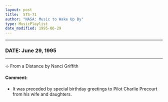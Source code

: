```yaml
---
layout: post
title:  STS-71
author: "NASA: Music to Wake Up By"
type: MusicPlaylist
date_modified: 1995-06-29
---
```


----
### DATE: June 29, 1995
----
⊹ From a Distance by Nanci Griffith

#### Comment:
* It was preceded by special birthday greetings to Pilot Charlie Precourt from his wife and daughters.

